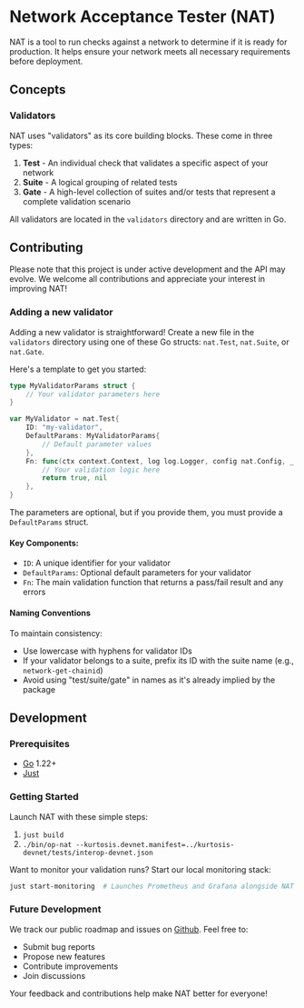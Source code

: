 # Network Acceptance Tester (NAT)
NAT is a tool to run checks against a network to determine if it is ready for production. It helps ensure your network meets all necessary requirements before deployment.

## Concepts

### Validators
NAT uses "validators" as its core building blocks. These come in three types:
1. **Test** - An individual check that validates a specific aspect of your network
2. **Suite** - A logical grouping of related tests
3. **Gate** - A high-level collection of suites and/or tests that represent a complete validation scenario

All validators are located in the `validators` directory and are written in Go.

## Contributing

Please note that this project is under active development and the API may evolve. We welcome all contributions and appreciate your interest in improving NAT!

### Adding a new validator
Adding a new validator is straightforward! Create a new file in the `validators` directory using one of these Go structs: `nat.Test`, `nat.Suite`, or `nat.Gate`.

Here's a template to get you started:

```go
type MyValidatorParams struct {
    // Your validator parameters here
}

var MyValidator = nat.Test{
    ID: "my-validator",
    DefaultParams: MyValidatorParams{
        // Default parameter values
    },
    Fn: func(ctx context.Context, log log.Logger, config nat.Config, _ interface{}) (bool, error) {
        // Your validation logic here
        return true, nil
    },
}
```

The parameters are optional, but if you provide them, you must provide a `DefaultParams` struct.

#### Key Components:
* `ID`: A unique identifier for your validator
* `DefaultParams`: Optional default parameters for your validator
* `Fn`: The main validation function that returns a pass/fail result and any errors

#### Naming Conventions
To maintain consistency:
* Use lowercase with hyphens for validator IDs
* If your validator belongs to a suite, prefix its ID with the suite name (e.g., `network-get-chainid`)
* Avoid using "test/suite/gate" in names as it's already implied by the package

## Development

### Prerequisites
* [Go](https://go.dev/dl/) 1.22+
* [Just](https://just.systems/)

### Getting Started
Launch NAT with these simple steps:
1. `just build`
2. `./bin/op-nat --kurtosis.devnet.manifest=../kurtosis-devnet/tests/interop-devnet.json`

Want to monitor your validation runs? Start our local monitoring stack:
```bash
just start-monitoring  # Launches Prometheus and Grafana alongside NAT
```

### Future Development
We track our public roadmap and issues on [Github](https://github.com/ethereum-optimism/infra/issues). Feel free to:
* Submit bug reports
* Propose new features
* Contribute improvements
* Join discussions

Your feedback and contributions help make NAT better for everyone!
